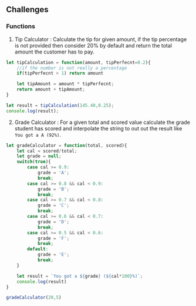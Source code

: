 ## Challenges

### Functions
1. Tip Calculator : Calculate the tip for given amount, if the tip percentage is not provided then consider 20% by default and return the total amount the customer has to pay.
```javascript
let tipCalculation = function(amount, tipPerfecnt=0.2){
    //if the number is not really a percentage
    if(tipPerfecnt > 1) return amount

    let tipAmount = amount * tipPerfecnt;
    return amount + tipAmount;
}

let result = tipCalculation(145.40,0.25);
console.log(result);
```

2. Grade Calculator : For a given total and scored value calculate the grade student has scored and interpolate the string to out out the result like `You got a A (92%)`.
```javascript
let gradeCalculator = function(total, scored){
    let cal = scored/total;
    let grade = null;
    switch(true){
        case cal >= 0.9:
            grade = 'A';
            break;
        case cal >= 0.8 && cal < 0.9:
            grade = 'B';
            break;
        case cal >= 0.7 && cal < 0.8:
            grade = 'C';
            break;
        case cal >= 0.6 && cal < 0.7:
            grade = 'D';
            break;
        case cal >= 0.5 && cal < 0.6:
            grade = 'F';
            break;
        default:
            grade = 'E';
            break;
    }

    let result = `You got a ${grade} (${cal*100}%)`;
    console.log(result)
}

gradeCalculator(20,5)
```
